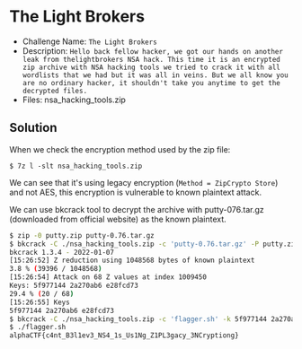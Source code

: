 # The Light Brokers

- Challenge Name: `The Light Brokers`
- Description: `Hello back fellow hacker, we got our hands on another leak from thelightbrokers NSA hack. This time it is an encrypted zip archive with NSA hacking tools we tried to crack it with all wordlists that we had but it was all in veins. But we all know you are no ordinary hacker, it shouldn't take you anytime to get the decrypted files.`
- Files: nsa_hacking_tools.zip

## Solution

When we check the encryption method used by the zip file:

```
$ 7z l -slt nsa_hacking_tools.zip
```

We can see that it's using legacy encryption (`Method = ZipCrypto Store`) and not AES, this encryption is vulnerable to known plaintext attack.

We can use bkcrack tool to decrypt the archive with putty-076.tar.gz (downloaded from official website) as the known plaintext.

```sh
$ zip -0 putty.zip putty-0.76.tar.gz
$ bkcrack -C ./nsa_hacking_tools.zip -c 'putty-0.76.tar.gz' -P putty.zip -p putty-0.76.tar.gz
bkcrack 1.3.4 - 2022-01-07
[15:26:52] Z reduction using 1048568 bytes of known plaintext
3.8 % (39396 / 1048568)
[15:26:54] Attack on 68 Z values at index 1009450
Keys: 5f977144 2a270ab6 e28fcd73
29.4 % (20 / 68)
[15:26:55] Keys
5f977144 2a270ab6 e28fcd73
$ bkcrack -C ./nsa_hacking_tools.zip -c 'flagger.sh' -k 5f977144 2a270ab6 e28fcd73 -d flagger.sh
$ ./flagger.sh
alphaCTF{c4nt_B3l1ev3_NS4_1s_Us1Ng_Z1PL3gacy_3NCryptiong}
```
